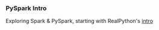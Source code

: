 ### PySpark Intro

Exploring Spark & PySpark, starting with RealPython's [intro](https://realpython.com/pyspark-intro/)